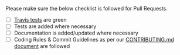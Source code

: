 Please make sure the below checklist is followed for Pull Requests.
  - [ ] [Travis tests](https://travis-ci.org/jhipster/jhipster-umk/pull_requests) are green
  - [ ] Tests are added where necessary
  - [ ] Documentation is added/updated where necessary
  - [ ] Coding Rules & Commit Guidelines as per our [CONTRIBUTING.md document](https://github.com/jhipster/jhipster-uml/blob/master/CONTRIBUTING.md) are followed
